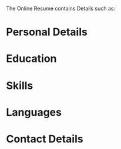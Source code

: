 
The Online Resume contains Details such as:
# Personal Details
# Education
# Skills
# Languages
# Contact Details
